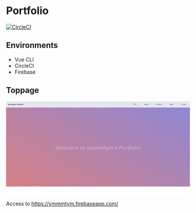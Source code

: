 # Portfolio

[![CircleCI](https://circleci.com/gh/ymmmtym/ymmmtym.github.io.svg?style=svg)](https://circleci.com/gh/ymmmtym/ymmmtym.github.io)

## Environments

- Vue CLI
- CircleCI
- Firebase

## Toppage

![portfolio-eyecatch](./app/src/assets/portfolio.png)

Access to https://ymmmtym.firebaseapp.com/